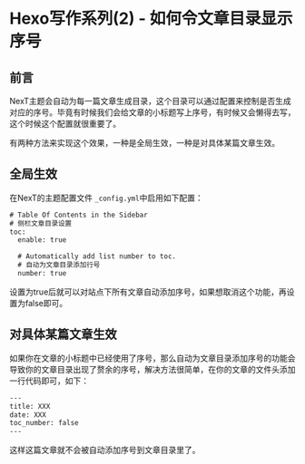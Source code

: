 # Hexo写作系列(2) - 如何令文章目录显示序号

## 前言

NexT主题会自动为每一篇文章生成目录，这个目录可以通过配置来控制是否生成对应的序号。毕竟有时候我们会给文章的小标题写上序号，有时候又会懒得去写，这个时候这个配置就很重要了。

有两种方法来实现这个效果，一种是全局生效，一种是对具体某篇文章生效。
<!--more-->
## 全局生效

在NexT的主题配置文件 `_config.yml`中启用如下配置：

```html
# Table Of Contents in the Sidebar
# 侧栏文章目录设置
toc:
  enable: true

  # Automatically add list number to toc.
  # 自动为文章目录添加行号
  number: true
```

设置为true后就可以对站点下所有文章自动添加序号，如果想取消这个功能，再设置为false即可。

## 对具体某篇文章生效

如果你在文章的小标题中已经使用了序号，那么自动为文章目录添加序号的功能会导致你的文章目录出现了赘余的序号，解决方法很简单，在你的文章的文件头添加一行代码即可，如下：

```html
---
title: XXX
date: XXX
toc_number: false
---
```

这样这篇文章就不会被自动添加序号到文章目录里了。

